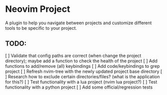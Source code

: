 # Neovim Project

A plugin to help you navigate between projects and customize different tools to be specific to your project.

## TODO:
[ ] Validate that config paths are correct (when change the project directory); maybe add a function to check the health of the project
[ ] Add functions to add/remove (all) keybindings
[ ] Add code/keybindings to grep project
[ ] Refresh nvim-tree with the newly updated project base directory
[ ] Research how to exclude certain directories/files? (what is the application for this?)
[ ] Test functionality with a lua project (nvim lua project?)
[ ] Test functionality with a python project
[ ] Add some official/regression tests
